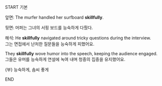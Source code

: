 START
기본

앞면:
The murfer handled her surfboard **skillfully**. 

뒷면:
머퍼는 그녀의 서핑 보드를 능숙하게 다뤘다.

해석:
He **skillfully** navigated around tricky questions during the interview.  
그는 면접에서 난처한 질문들을 능숙하게 피했어요.

They **skillfully** wove humor into the speech, keeping the audience engaged.  
그들은 유머를 능숙하게 연설에 녹여 내며 청중의 집중을 유지했어요.

{부} 능숙하게, 솜씨 좋게
<!--ID: 1743750350542-->
END